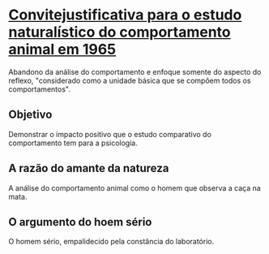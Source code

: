 # [Convitejustificativa para o estudo naturalístico do comportamento animal em 1965](justificativa_para_a_análise%20_comportamento_animal.md)

Abandono da análise do comportamento e enfoque somente do aspecto do reflexo, "considerado como a unidade básica que se compõem todos os comportamentos". 

## Objetivo 

Demonstrar o impacto positivo que o estudo comparativo do comportamento tem para a psicologia.

## A razão do amante da natureza

A análise do comportamento animal como o homem que observa a caça na mata.

## O argumento do hoem sério

O homem sério, empalidecido pela constância do laboratório.

